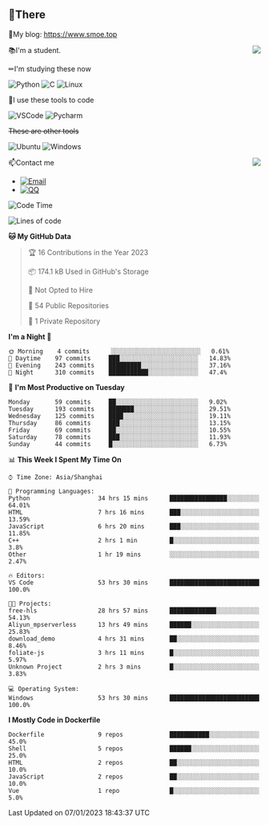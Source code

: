 
## 👏There

📰My blog: https://www.smoe.top

<img align="right" src="https://github-readme-stats.vercel.app/api/top-langs/?username=AkashiCoin"/>


📚I'm a student.

✏I'm studying these now

![Python](https://img.shields.io/badge/-Python-blue?style=flat-square&logo=Python&logoColor=fff)
![C](https://img.shields.io/badge/-C-585858?style=flat-square&logo=C&logoColor=fff)
![Linux](https://img.shields.io/badge/-Linux-black?style=flat-square&logo=Linux&logoColor=fff)

🔨I use these tools to code

![VSCode](https://img.shields.io/badge/-VSCode-blue?style=flat-square&logo=visualstudiocode&logoColor=fff)
![Pycharm](https://img.shields.io/badge/-Pycharm-green?style=flat-square&logo=pycharm&logoColor=fff)

 ~~These are other tools~~

![Ubuntu](https://img.shields.io/badge/-Ubuntu-orange?style=flat-square&logo=Ubuntu&logoColor=fff)
![Windows](https://img.shields.io/badge/-Windows-blue?style=flat-square&logo=Windows&logoColor=fff)

<img align="right" src="https://github-readme-stats.vercel.app/api?username=AkashiCoin" />


📫Contact me

* [![Email](https://img.shields.io/badge/Email-l1040186796@gmail.com-1?style=social&logoColor=fff)](mailto:l1040186796@gmail.com)
* [![QQ](https://img.shields.io/badge/QQ-1040186796-1?style=social&logoColor=fff)](tencent://AddContact/?fromId=45&fromSubId=1&subcmd=all&uin=1040186796&website=www.oicqzone.com)

<!--START_SECTION:waka-->
![Code Time](http://img.shields.io/badge/Code%20Time-416%20hrs%2059%20mins-blue)

![Lines of code](https://img.shields.io/badge/From%20Hello%20World%20I%27ve%20Written-105%20Thousand%20lines%20of%20code-blue)

**🐱 My GitHub Data** 

> 🏆 16 Contributions in the Year 2023
 > 
> 📦 174.1 kB Used in GitHub's Storage 
 > 
> 🚫 Not Opted to Hire
 > 
> 📜 54 Public Repositories 
 > 
> 🔑 1 Private Repository 
 > 
**I'm a Night 🦉** 

```text
🌞 Morning    4 commits      ░░░░░░░░░░░░░░░░░░░░░░░░░   0.61% 
🌆 Daytime    97 commits     ███░░░░░░░░░░░░░░░░░░░░░░   14.83% 
🌃 Evening    243 commits    █████████░░░░░░░░░░░░░░░░   37.16% 
🌙 Night      310 commits    ███████████░░░░░░░░░░░░░░   47.4%

```
📅 **I'm Most Productive on Tuesday** 

```text
Monday       59 commits     ██░░░░░░░░░░░░░░░░░░░░░░░   9.02% 
Tuesday      193 commits    ███████░░░░░░░░░░░░░░░░░░   29.51% 
Wednesday    125 commits    ████░░░░░░░░░░░░░░░░░░░░░   19.11% 
Thursday     86 commits     ███░░░░░░░░░░░░░░░░░░░░░░   13.15% 
Friday       69 commits     ██░░░░░░░░░░░░░░░░░░░░░░░   10.55% 
Saturday     78 commits     ███░░░░░░░░░░░░░░░░░░░░░░   11.93% 
Sunday       44 commits     █░░░░░░░░░░░░░░░░░░░░░░░░   6.73%

```


📊 **This Week I Spent My Time On** 

```text
⌚︎ Time Zone: Asia/Shanghai

💬 Programming Languages: 
Python                   34 hrs 15 mins      ████████████████░░░░░░░░░   64.01% 
HTML                     7 hrs 16 mins       ███░░░░░░░░░░░░░░░░░░░░░░   13.59% 
JavaScript               6 hrs 20 mins       ███░░░░░░░░░░░░░░░░░░░░░░   11.85% 
C++                      2 hrs 1 min         █░░░░░░░░░░░░░░░░░░░░░░░░   3.8% 
Other                    1 hr 19 mins        ░░░░░░░░░░░░░░░░░░░░░░░░░   2.47%

🔥 Editors: 
VS Code                  53 hrs 30 mins      █████████████████████████   100.0%

🐱‍💻 Projects: 
free-hls                 28 hrs 57 mins      █████████████░░░░░░░░░░░░   54.13% 
Aliyun_mpserverless      13 hrs 49 mins      ██████░░░░░░░░░░░░░░░░░░░   25.83% 
download_demo            4 hrs 31 mins       ██░░░░░░░░░░░░░░░░░░░░░░░   8.46% 
foliate-js               3 hrs 11 mins       █░░░░░░░░░░░░░░░░░░░░░░░░   5.97% 
Unknown Project          2 hrs 3 mins        █░░░░░░░░░░░░░░░░░░░░░░░░   3.83%

💻 Operating System: 
Windows                  53 hrs 30 mins      █████████████████████████   100.0%

```

**I Mostly Code in Dockerfile** 

```text
Dockerfile               9 repos             ███████████░░░░░░░░░░░░░░   45.0% 
Shell                    5 repos             ██████░░░░░░░░░░░░░░░░░░░   25.0% 
HTML                     2 repos             ██░░░░░░░░░░░░░░░░░░░░░░░   10.0% 
JavaScript               2 repos             ██░░░░░░░░░░░░░░░░░░░░░░░   10.0% 
Vue                      1 repo              █░░░░░░░░░░░░░░░░░░░░░░░░   5.0%

```



 Last Updated on 07/01/2023 18:43:37 UTC
<!--END_SECTION:waka-->
